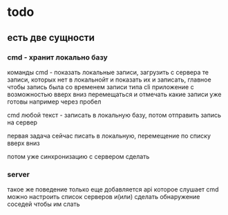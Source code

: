 # todo

## есть две сущности

### cmd - хранит локально базу

команды
cmd - показать локальные записи, загрузить с сервера те записи, которых нет в локальнойт и показать их и записать, главное чтобы запись была со временем записи
типа cli приложение с возможностью вверх вниз перемещаться и отмечать какие записи уже готовы например через пробел

cmd любой текст - записать в локальную базу, потом отправить запись на сервер

первая задача сейчас
писать в локальную, перемещение по списку вверх вниз

потом уже синхронизацию с сервером сделать

### server

такое же поведение только еще добавляется api которое слушает cmd
можно настроить список серверов и(или) сделать обнаружение соседей чтобы им слать
